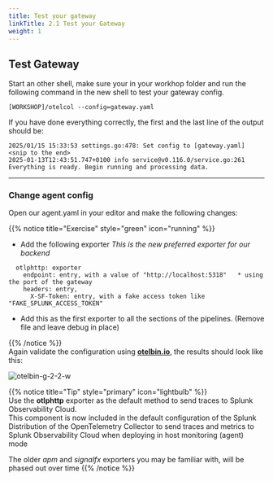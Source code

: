 ```yaml
---
title: Test your gateway  
linkTitle: 2.1 Test your Gateway 
weight: 1
---
```


## Test Gateway

Start an other shell, make sure your in your workhop folder and run the following command in the new shell to test your gateway config.

```text
[WORKSHOP]/otelcol --config=gateway.yaml
```

If you have done everything correctly, the first and the last line of the output should be:

```text
2025/01/15 15:33:53 settings.go:478: Set config to [gateway.yaml]
<snip to the end>
2025-01-13T12:43:51.747+0100 info service@v0.116.0/service.go:261	Everything is ready. Begin running and processing data.
```

---

### Change agent config

Open our agent.yaml in your editor and make the following changes:

{{% notice title="Exercise" style="green" icon="running" %}}

* Add the following exporter *This is the new preferred exporter for our backend*

```text
  otlphttp: exporter
    endpoint: entry, with a value of "http://localhost:5318"   * using the port of the gateway   
    headers: entry,
      X-SF-Token: entry, with a fake access token like "FAKE_SPLUNK_ACCESS_TOKEN"  
  ```

* Add this as the first exporter to all the sections of the pipelines.  (Remove file and leave debug in place)

{{% /notice %}}  
Again validate the configuration using **[otelbin.io](https://www.otelbin.io/)**, the results should look like this:

![otelbin-g-2-2-w](../../images/gateway-2-2w.png)

{{% notice title="Tip" style="primary"  icon="lightbulb" %}}  
Use the **otlphttp** exporter as the default method to send traces to Splunk Observability Cloud.  
This component is now included in the default configuration of the Splunk Distribution of the OpenTelemetry Collector to send traces and metrics to Splunk Observability Cloud when deploying in host monitoring (agent) mode

The older *apm* and *signalfx* exporters you may be familiar with, will be phased out over time
{{% /notice %}}

